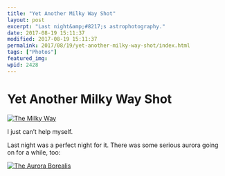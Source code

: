 ```yaml
---
title: "Yet Another Milky Way Shot"
layout: post
excerpt: "Last night&amp;#8217;s astrophotography."
date: 2017-08-19 15:11:37
modified: 2017-08-19 15:11:37
permalink: 2017/08/19/yet-another-milky-way-shot/index.html
tags: ["Photos"]
featured_img: 
wpid: 2428
---
```


# Yet Another Milky Way Shot

[![The Milky Way](https://live.staticflickr.com/4360/36273995880_29c5a42b56_z.jpg)](https://www.flickr.com/photos/pj/36273995880)

I just can’t help myself.

Last night was a perfect night for it. There was some serious aurora going on for a while, too:

[![The Aurora Borealis](https://live.staticflickr.com/4436/36623688576_f222179fd0.jpg)](https://www.flickr.com/photos/pj/36623688576/)